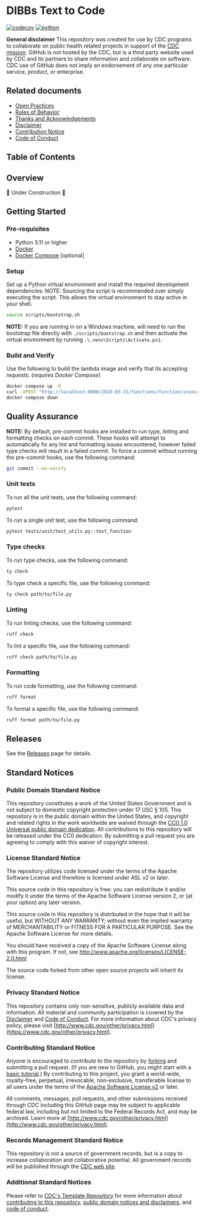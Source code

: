# DIBBs Text to Code

[![codecov](https://codecov.io/github/CDCgov/dibbs-text-to-code/graph/badge.svg)](https://codecov.io/github/CDCgov/dibbs-text-to-code)
[![python](https://img.shields.io/badge/python-3.11%2B-yellow)](https://docs.python.org/3.11/)

**General disclaimer** This repository was created for use by CDC programs to collaborate on public health related projects in support of the [CDC mission](https://www.cdc.gov/about/cdc/#cdc_about_cio_mission-our-mission). GitHub is not hosted by the CDC, but is a third party website used by CDC and its partners to share information and collaborate on software. CDC use of GitHub does not imply an endorsement of any one particular service, product, or enterprise.

## Related documents

- [Open Practices](open_practices.md)
- [Rules of Behavior](rules_of_behavior.md)
- [Thanks and Acknowledgements](thanks.md)
- [Disclaimer](DISCLAIMER.md)
- [Contribution Notice](CONTRIBUTING.md)
- [Code of Conduct](code-of-conduct.md)

## Table of Contents

## Overview

🚧 Under Construction 🚧

## Getting Started

### Pre-requisites

- Python 3.11 or higher
- [Docker](https://docs.docker.com/get-docker/)
- [Docker Compose](https://docs.docker.com/compose/install/) [optional]

### Setup

Set up a Python virtual environment and install the required development dependencies:
NOTE: Sourcing the script is recommended over simply executing the script. This allows
the virtual environment to stay active in your shell.

```bash
source scripts/bootstrap.sh
```

**NOTE:** If you are running in on a Windows machine, will need to run the bootstrap
file directly with `./scripts/bootstrap.sh` and then activate the virtual environment
by running `.\.venv\Scripts\Activate.ps1`.

### Build and Verify

Use the following to build the lambda image and verify that its accepting requests:
(*requires Docker Compose*)

```sh
docker compose up -d
curl -XPOST "http://localhost:8080/2015-03-31/functions/function/invocations" -d '{"input": "test"}'
docker compose down
```

## Quality Assurance

**NOTE:** By default, pre-commit hooks are installed to run type, linting and formatting
checks on each commit. These hooks will attempt to automatically fix any lint and
formatting issues encountered, however failed type checks will result in a failed commit.
To force a commit without running the pre-commit hooks, use the following command:

```sh
git commit --no-verify
```

### Unit tests

To run all the unit tests, use the following command:

```sh
pytest
```

To run a single unit test, use the following command:

```sh
pytest tests/unit/test_utils.py::test_function
```

### Type checks

To run type checks, use the following command:

```sh
ty check
```

To type check a specific file, use the following command:

```sh
ty check path/to/file.py
```

### Linting

To run linting checks, use the following command:

```sh
ruff check
```

To lint a specific file, use the following command:

```sh
ruff check path/to/file.py
```

### Formatting

To run code formatting, use the following command:

```sh
ruff format
```

To format a specific file, use the following command:

```sh
ruff format path/to/file.py
```

## Releases

See the [Releases](docs/releases.md) page for details.

## Standard Notices

### Public Domain Standard Notice

This repository constitutes a work of the United States Government and is not
subject to domestic copyright protection under 17 USC § 105. This repository is in
the public domain within the United States, and copyright and related rights in
the work worldwide are waived through the [CC0 1.0 Universal public domain dedication](https://creativecommons.org/publicdomain/zero/1.0/).
All contributions to this repository will be released under the CC0 dedication. By
submitting a pull request you are agreeing to comply with this waiver of
copyright interest.

### License Standard Notice

The repository utilizes code licensed under the terms of the Apache Software
License and therefore is licensed under ASL v2 or later.

This source code in this repository is free: you can redistribute it and/or modify it under
the terms of the Apache Software License version 2, or (at your option) any
later version.

This source code in this repository is distributed in the hope that it will be useful, but WITHOUT ANY
WARRANTY; without even the implied warranty of MERCHANTABILITY or FITNESS FOR A
PARTICULAR PURPOSE. See the Apache Software License for more details.

You should have received a copy of the Apache Software License along with this
program. If not, see http://www.apache.org/licenses/LICENSE-2.0.html

The source code forked from other open source projects will inherit its license.

### Privacy Standard Notice

This repository contains only non-sensitive, publicly available data and
information. All material and community participation is covered by the
[Disclaimer](DISCLAIMER.md)
and [Code of Conduct](code-of-conduct.md).
For more information about CDC's privacy policy, please visit [http://www.cdc.gov/other/privacy.html](https://www.cdc.gov/other/privacy.html).

### Contributing Standard Notice

Anyone is encouraged to contribute to the repository by [forking](https://help.github.com/articles/fork-a-repo)
and submitting a pull request. (If you are new to GitHub, you might start with a
[basic tutorial](https://help.github.com/articles/set-up-git).) By contributing
to this project, you grant a world-wide, royalty-free, perpetual, irrevocable,
non-exclusive, transferable license to all users under the terms of the
[Apache Software License v2](http://www.apache.org/licenses/LICENSE-2.0.html) or
later.

All comments, messages, pull requests, and other submissions received through
CDC including this GitHub page may be subject to applicable federal law, including but not limited to the Federal Records Act, and may be archived. Learn more at [http://www.cdc.gov/other/privacy.html](http://www.cdc.gov/other/privacy.html).

### Records Management Standard Notice

This repository is not a source of government records, but is a copy to increase
collaboration and collaborative potential. All government records will be
published through the [CDC web site](http://www.cdc.gov).

### Additional Standard Notices

Please refer to [CDC's Template Repository](https://github.com/CDCgov/template) for more information about [contributing to this repository](https://github.com/CDCgov/template/blob/main/CONTRIBUTING.md), [public domain notices and disclaimers](https://github.com/CDCgov/template/blob/main/DISCLAIMER.md), and [code of conduct](https://github.com/CDCgov/template/blob/main/code-of-conduct.md).
